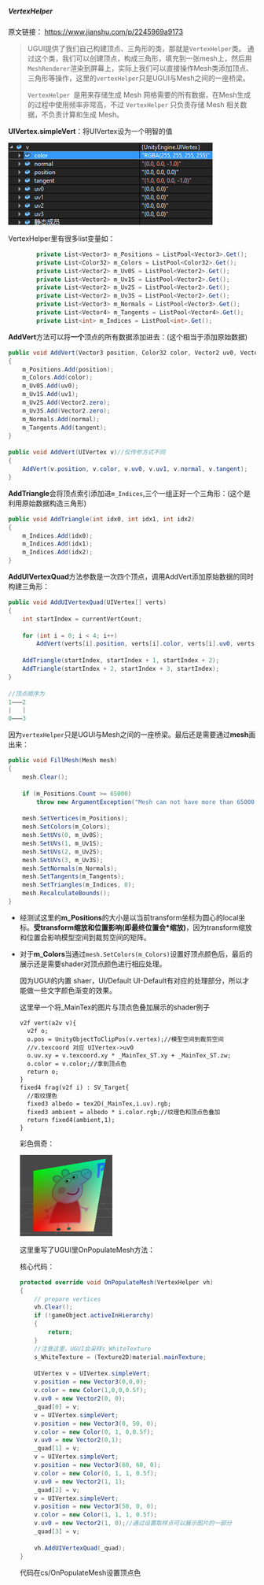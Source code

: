 #####  VertexHelper

原文链接： https://www.jianshu.com/p/2245969a9173 

> UGUI提供了我们自己构建顶点、三角形的类，那就是`VertexHelper`类。 通过这个类，我们可以创建顶点，构成三角形，填充到一张mesh上，然后用`MeshRenderer`渲染到屏幕上，实际上我们可以直接操作Mesh类添加顶点、三角形等操作，这里的`vertexHelper`只是UGUI与Mesh之间的一座桥梁。
>
> 
>
> `VertexHelper `是用来存储生成 Mesh 网格需要的所有数据，在Mesh生成的过程中使用频率非常高，不过 `VertexHelper` 只负责存储 Mesh 相关数据，不负责计算和生成 Mesh。 



**UIVertex.simpleVert**：将UIVertex设为一个明智的值

<img src="pic/34.png"  />



VertexHelper里有很多list变量如：

```C#
        private List<Vector3> m_Positions = ListPool<Vector3>.Get();
        private List<Color32> m_Colors = ListPool<Color32>.Get();
        private List<Vector2> m_Uv0S = ListPool<Vector2>.Get();
        private List<Vector2> m_Uv1S = ListPool<Vector2>.Get();
        private List<Vector2> m_Uv2S = ListPool<Vector2>.Get();
        private List<Vector2> m_Uv3S = ListPool<Vector2>.Get();
        private List<Vector3> m_Normals = ListPool<Vector3>.Get();
        private List<Vector4> m_Tangents = ListPool<Vector4>.Get();
        private List<int> m_Indices = ListPool<int>.Get();
```

**AddVert**方法可以将**一个**顶点的所有数据添加进去：(这个相当于添加原始数据)

```C#
public void AddVert(Vector3 position, Color32 color, Vector2 uv0, Vector2 uv1, Vector3 normal, Vector4 tangent)
{
    m_Positions.Add(position);
    m_Colors.Add(color);
    m_Uv0S.Add(uv0);
    m_Uv1S.Add(uv1);
    m_Uv2S.Add(Vector2.zero);
    m_Uv3S.Add(Vector2.zero);
    m_Normals.Add(normal);
    m_Tangents.Add(tangent);
}

public void AddVert(UIVertex v)//仅传参方式不同
{
    AddVert(v.position, v.color, v.uv0, v.uv1, v.normal, v.tangent);
}
```

**AddTriangle**会将顶点索引添加进`m_Indices`,三个一组正好一个三角形：(这个是利用原始数据构造三角形)

```C#
public void AddTriangle(int idx0, int idx1, int idx2)
{
    m_Indices.Add(idx0);
    m_Indices.Add(idx1);
    m_Indices.Add(idx2);
}
```

**AddUIVertexQuad**方法参数是一次四个顶点，调用AddVert添加原始数据的同时构建三角形：

```C#
public void AddUIVertexQuad(UIVertex[] verts)
{
    int startIndex = currentVertCount;

    for (int i = 0; i < 4; i++)
        AddVert(verts[i].position, verts[i].color, verts[i].uv0, verts[i].uv1, verts[i].normal, verts[i].tangent);

    AddTriangle(startIndex, startIndex + 1, startIndex + 2);
    AddTriangle(startIndex + 2, startIndex + 3, startIndex);
}

//顶点顺序为
1———2
|	|
0———3
```

因为`vertexHelper`只是UGUI与Mesh之间的一座桥梁。最后还是需要通过**mesh**画出来：

```C#
public void FillMesh(Mesh mesh)
{
    mesh.Clear();

    if (m_Positions.Count >= 65000)
        throw new ArgumentException("Mesh can not have more than 65000 vertices");

    mesh.SetVertices(m_Positions);
    mesh.SetColors(m_Colors);
    mesh.SetUVs(0, m_Uv0S);
    mesh.SetUVs(1, m_Uv1S);
    mesh.SetUVs(2, m_Uv2S);
    mesh.SetUVs(3, m_Uv3S);
    mesh.SetNormals(m_Normals);
    mesh.SetTangents(m_Tangents);
    mesh.SetTriangles(m_Indices, 0);
    mesh.RecalculateBounds();
}
```

* 经测试这里的**m_Positions**的大小是以当前transform坐标为圆心的local坐标。**受transform缩放和位置影响(即最终位置会*缩放)**，因为transform缩放和位置会影响模型空间到裁剪空间的矩阵。

* 对于**m_Colors**当通过`mesh.SetColors(m_Colors)`设置好顶点颜色后，最后的展示还是需要shader对顶点颜色进行相应处理。

  因为UGUI的内置 shaer，UI/Default  UI-Default有对应的处理部分，所以才能做一些文字颜色渐变的效果。

  这里举一个将_MainTex的图片与顶点色叠加展示的shader例子

  ```
  v2f vert(a2v v){
  	v2f o;
  	o.pos = UnityObjectToClipPos(v.vertex);//模型空间到裁剪空间
  	//v.texcoord 对应 UIVertex->uv0
  	o.uv.xy = v.texcoord.xy * _MainTex_ST.xy + _MainTex_ST.zw;
  	o.color = v.color;//拿到顶点色
  	return o;
  }
  fixed4 frag(v2f i) : SV_Target{
  	//取纹理色
  	fixed3 albedo = tex2D(_MainTex,i.uv).rgb;
  	fixed3 ambient = albedo * i.color.rgb;//纹理色和顶点色叠加
  	return fixed4(ambient,1);
  }
  ```

  彩色佩奇：

  <img src="pic/35.png" style="zoom:80%;" />

  这里重写了UGUI里OnPopulateMesh方法：

  核心代码：

  ```c#
  protected override void OnPopulateMesh(VertexHelper vh)
  {
      // prepare vertices
      vh.Clear();
      if (!gameObject.activeInHierarchy)
      {
          return;
      }
      //注意这里，UGUI会采样s_WhiteTexture
      s_WhiteTexture = (Texture2D)material.mainTexture;
  
      UIVertex v = UIVertex.simpleVert;
      v.position = new Vector3(0,0,0);
      v.color = new Color(1,0,0,0.5f);
      v.uv0 = new Vector2(0, 0);
      _quad[0] = v;
      v = UIVertex.simpleVert;
      v.position = new Vector3(0, 50, 0);
      v.color = new Color(0, 1, 0,0.5f);
      v.uv0 = new Vector2(0,1);
      _quad[1] = v;
      v = UIVertex.simpleVert;
      v.position = new Vector3(60, 60, 0);
      v.color = new Color(0, 1, 1, 0.5f);
      v.uv0 = new Vector2(1, 1);
      _quad[2] = v;
      v = UIVertex.simpleVert;
      v.position = new Vector3(50, 0, 0);
      v.color = new Color(1, 1, 1, 0.5f);
      v.uv0 = new Vector2(1, 0);//通过设置取样点可以展示图片的一部分
      _quad[3] = v;
      
      vh.AddUIVertexQuad(_quad);
  }
  ```

  代码在cs/OnPopulateMesh设置顶点色

